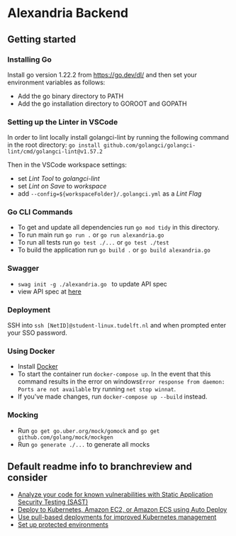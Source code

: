 # Alexandria Backend

## Getting started

### Installing Go

Install go version 1.22.2 from https://go.dev/dl/ and then set your environment variables as follows:

- Add the go binary directory to PATH
- Add the go installation directory to GOROOT and GOPATH

### Setting up the Linter in VSCode

In order to lint locally install golangci-lint by running the following command in the root directory:
`go install github.com/golangci/golangci-lint/cmd/golangci-lint@v1.57.2`

Then in the VSCode workspace settings:

- set _Lint Tool_ to _golangci-lint_
- set _Lint on Save_ to _workspace_
- add `--config=${workspaceFolder}/.golangci.yml` as a _Lint Flag_

### Go CLI Commands

- To get and update all dependencies run `go mod tidy` in this directory.
- To run main run `go run .` or `go run alexandria.go`
- To run all tests run `go test ./...` or `go test ./test`
- To build the application run `go build .` or `go build alexandria.go`

### Swagger

- `swag init -g ./alexandria.go ` to update API spec
- view API spec at [here](http://localhost:8080/swagger/index.html)

### Deployment

SSH into `ssh [NetID]@student-linux.tudelft.nl` and when prompted enter your SSO password.

### Using Docker

- Install [Docker](https://www.docker.com/products/docker-desktop/)
- To start the container run `docker-compose up`. In the event that this command results in the error on windows`Error response from daemon: Ports are not available` try running `net stop winnat`.
- If you've made changes, run `docker-compose up --build` instead.

### Mocking

- Run `go get go.uber.org/mock/gomock` and `go get github.com/golang/mock/mockgen`
- Run `go generate ./...` to generate all mocks

## Default readme info to branchreview and consider

- [Analyze your code for known vulnerabilities with Static Application Security Testing (SAST)](https://docs.gitlab.com/ee/user/application_security/sast/)
- [Deploy to Kubernetes, Amazon EC2, or Amazon ECS using Auto Deploy](https://docs.gitlab.com/ee/topics/autodevops/requirements.html)
- [Use pull-based deployments for improved Kubernetes management](https://docs.gitlab.com/ee/user/clusters/agent/)
- [Set up protected environments](https://docs.gitlab.com/ee/ci/environments/protected_environments.html)
